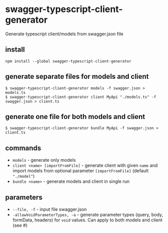 # swagger-typescript-client-generator

Generate typescript client/models from swagger.json file

## install

```
npm install --global swagger-typescript-client-generator
```

## generate separate files for models and client

```
$ swagger-typescript-client-generator models -f swagger.json > models.ts
$ swagger-typescript-client-generator client MyApi "./models.ts" -f swagger.json > client.ts
```

## generate one file for both models and client

```
$ swagger-typescript-client-generator bundle MyApi -f swagger.json > client.ts
```

## commands

- `models` - generate only models
- `client <name> [importFromFile]` - generate client with given `name` and import models from optional parameter `[importFromFile]` (default `"./model"`)
- `bundle <name>` - generate models and client in single run

## parameters

- `--file, -f` - input file swagger.json
- `-allowVoidParameterTypes, -a` - generate parameter types (query, body, formData, headers) for `void` values.
  Can apply to both models and client (see #)
